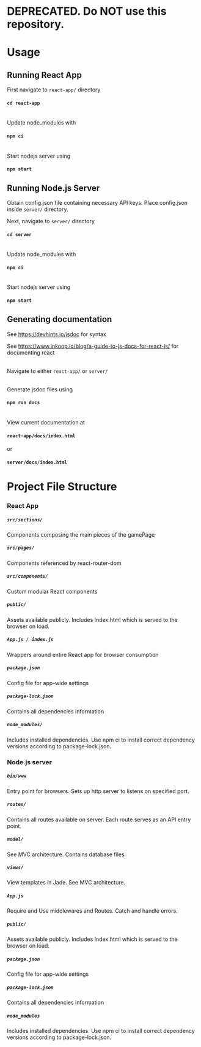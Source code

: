 # DEPRECATED. Do NOT use this repository.
# Usage
## Running React App
First navigate to `react-app/` directory
#### `cd react-app`
\
Update node_modules with
#### `npm ci`
\
Start nodejs server using
#### `npm start`

## Running Node.js Server
Obtain config.json file containing necessary API keys. Place config.json inside `server/` directory.

Next, navigate to `server/` directory
#### `cd server`
\
Update node_modules with
#### `npm ci`
\
Start nodejs server using
#### `npm start`

## Generating documentation
See https://devhints.io/jsdoc for syntax

See https://www.inkoop.io/blog/a-guide-to-js-docs-for-react-js/ for documenting react

\
Navigate to either `react-app/` or `server/`

\
Generate jsdoc files using
#### `npm run docs`
\
View current documentation at
#### `react-app/docs/index.html`
or
#### `server/docs/index.html`


# Project File Structure
### React App

##### `src/sections/`
Components composing the main pieces of the gamePage
##### `src/pages/`
Components referenced by react-router-dom
##### `src/components/`
Custom modular React components
##### `public/`
Assets available publicly. Includes Index.html which is served to the browser on load.
##### `App.js / index.js`
Wrappers around entire React app for browser consumption
##### `package.json`
Config file for app-wide settings
##### `package-lock.json`
Contains all dependencies information
##### `node_modules/`
Includes installed dependencies. Use npm ci to install correct dependency versions according to package-lock.json.

### Node.js server
##### `bin/www`
Entry point for browsers. Sets up http server to listens on specified port.
##### `routes/`
Contains all routes available on server. Each route serves as an API entry point.
##### `model/`
See MVC architecture. Contains database files.
##### `views/`
View templates in Jade. See MVC architecture.
##### `App.js`
Require and Use middlewares and Routes. Catch and handle errors.
##### `public/`
Assets available publicly. Includes Index.html which is served to the browser on load.
##### `package.json`
Config file for app-wide settings
##### `package-lock.json`
Contains all dependencies information
##### `node_modules`
Includes installed dependencies. Use npm ci to install correct dependency versions according to package-lock.json.
